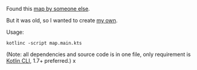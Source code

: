 Found this [map by someone else](https://www.google.com/maps/@54.4749724,-4.1148165,6.24z/data=!4m2!6m1!1s1yBKNTNQqk2pWlN9Y66EJNhUlbrg).

But it was old, so I wanted to create [my own](https://www.google.com/maps/d/viewer?mid=1lSuA4BePXoKkBVywDFvcDqcqls_S-_E).

Usage:
```
kotlinc -script map.main.kts
```
(Note: all dependencies and source code is in one file, only requirement is [Kotlin CLI](https://kotlinlang.org/docs/command-line.html), 1.7+ preferred.)
x
